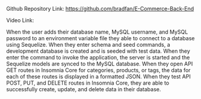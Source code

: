 
Github Repository Link: https://github.com/bradfan/E-Commerce-Back-End

Video Link:

When the user adds their database name, MySQL username, and MySQL password to an environment variable file they able to connect to a database using Sequelize. When they enter schema and seed commands, a development database is created and is seeded with test data. When they enter the command to invoke the application, the server is started and the Sequelize models are synced to the MySQL database. When they open API GET routes in Insomnia Core for categories, products, or tags, the data for each of these routes is displayed in a formatted JSON. When they test API POST, PUT, and DELETE routes in Insomnia Core, they are able to successfully create, update, and delete data in their database.




